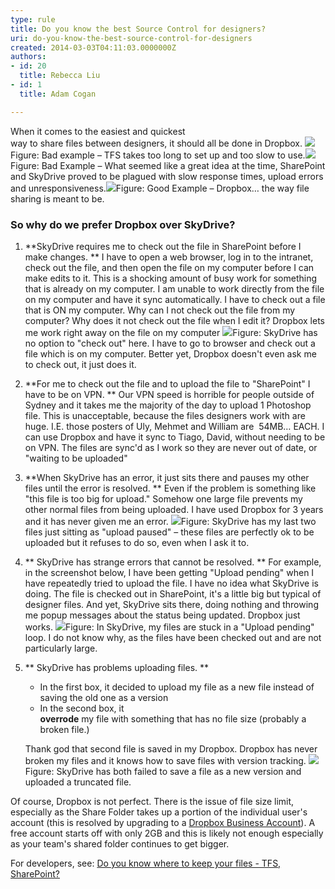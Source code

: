 ```yaml
---
type: rule
title: Do you know the best Source Control for designers?
uri: do-you-know-the-best-source-control-for-designers
created: 2014-03-03T04:11:03.0000000Z
authors:
- id: 20
  title: Rebecca Liu
- id: 1
  title: Adam Cogan

---
```



​When it comes to the easiest and quickest<br>way to share files between designers, it should all be done in Dropbox.
![](/PublishingImages/Designer-Source-Control-TFS.png)Figure: Bad example – TFS takes too long to set up and too slow to use.![](/PublishingImages/Designer-Source-Control-SkyDrive.png)Figure: Bad Example – What seemed like a great idea at the time, SharePoint and SkyDrive proved to be plagued with slow response times, upload errors and unresponsiveness.![](/PublishingImages/Designer-Source-Control-DropBox.png)Figure: Good Example – Dropbox… the way file sharing is meant to be.
### So why do we prefer Dropbox over SkyDrive?

1. **SkyDrive requires me to check out the file in SharePoint before I make changes. **    I have to open a web browser, log in to the intranet, check out the file, and then open the file on my computer before I can make edits to it. This is a shocking amount of busy work for something that is already on my computer. I am unable to work directly from the file on my computer and have it sync automatically. I have to check out a file that is ON my computer. Why can I not check out the file from my computer? Why does it not check out the file when I edit it?
    Dropbox lets me work right away on the file on my computer
![](/PublishingImages/Designer-Source-Control-SkyDriveCheckout.png)Figure: SkyDrive has no option to "check out" here. I have to go to browser and check out a file which is on my computer. Better yet, Dropbox doesn't even ask me to check out, it just does it.
2. **For me to check out the file and to upload the file to "SharePoint" I have to be on VPN. **    Our VPN speed is horrible for people outside of Sydney and it takes me the majority of the day to upload 1 Photoshop file. This is unacceptable, because the files designers work with are huge. I.E. those posters of Uly, Mehmet and William are  54MB… EACH.
    I can use Dropbox and have it sync to Tiago, David, without needing to be on VPN. The files are sync'd as I work so they are never out of date, or "waiting to be uploaded"
3. **When SkyDrive has an error, it just sits there and pauses my other files until the error is resolved. **    Even if the problem is something like "this file is too big for upload." Somehow one large file prevents my other normal files from being uploaded.
    I have used Dropbox for 3 years and it has never given me an error.
![](/PublishingImages/Designer-Source-Control-SkyDriveUploadPaused.png)Figure: SkyDrive has my last two files just sitting as "upload paused" – these files are perfectly ok to be uploaded but it refuses to do so, even when I ask it to.
4. **      SkyDrive has strange errors that cannot be resolved. **    For example, in the screenshot below, I have been getting "Upload pending" when I have repeatedly tried to upload the file. I have no idea what SkyDrive is doing. The file is checked out in SharePoint, it's a little big but typical of designer files. And yet, SkyDrive sits there, doing nothing and throwing me popup messages about the status being updated.
    Dropbox just works.
![](/PublishingImages/Designer-Source-Control-SkyDriveLoop.png)Figure: In SkyDrive, my files are stuck in a "Upload pending" loop. I do not know why, as the files have been checked out and are not particularly large.
5. ** SkyDrive has problems uploading files. **    

    - In the first box, it decided to upload my file as a new file instead of saving the old one as a version
    - In the second box, it <br>            **overrode** my file with something that has no file size (probably a broken file.)

    
    Thank god that second file is saved in my Dropbox. Dropbox has never broken my files and it knows how to save files with version tracking.
![](/PublishingImages/Designer-Source-Control-SkyDriveError.png)Figure: SkyDrive has both failed to save a file as a new version and uploaded a truncated file.


Of course, Dropbox is not perfect. There is the issue of file size limit, especially as the Share Folder takes up a portion of the individual user's account (this is resolved by upgrading to a     [Dropbox Business Account](https&#58;//www.dropbox.com/help/59/en)). A free account starts off with only 2GB and this is likely not enough especially as your team's shared folder continues to get bigger.

For developers, see: [Do you know where to keep your files - TFS, SharePoint?](/do-you-know-where-to-keep-your-files-tfs-sharepoint)

